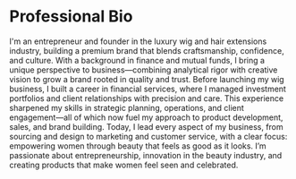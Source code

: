 # Professional Bio

I'm an entrepreneur and founder in the luxury wig and hair extensions industry, building a premium brand that blends craftsmanship, confidence, and culture. 
With a background in finance and mutual funds, I bring a unique perspective to business—combining analytical rigor with creative vision to grow a brand rooted in quality and trust.
Before launching my wig business, I built a career in financial services, where I managed investment portfolios and client relationships with precision and care. This experience sharpened my skills in strategic planning, operations, and client engagement—all of which now fuel my approach to product development, sales, and brand building.
Today, I lead every aspect of my business, from sourcing and design to marketing and customer service, with a clear focus: empowering women through beauty that feels as good as it looks. 
I’m passionate about entrepreneurship, innovation in the beauty industry, and creating products that make women feel seen and celebrated.
